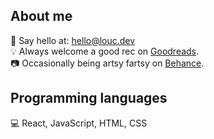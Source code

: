 ## About me

👋 Say hello at: hello@louc.dev <br />
💡 Always welcome a good rec on <a href="https://www.goodreads.com/user/show/8620918-louise" target="_blank">Goodreads</a>.<br />
📷 Occasionally being artsy fartsy on <a href="https://behance.net/louisecchan">Behance</a>.

## Programming languages

💻 React, JavaScript, HTML, CSS 
